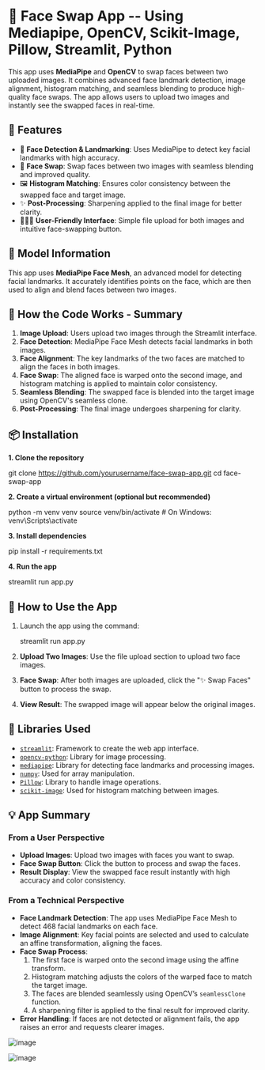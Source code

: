 # 🔀 Face Swap App -- Using Mediapipe, OpenCV, Scikit-Image, Pillow, Streamlit, Python

This app uses **MediaPipe** and **OpenCV** to swap faces between two uploaded images. It combines advanced face landmark detection, image alignment, histogram matching, and seamless blending to produce high-quality face swaps. The app allows users to upload two images and instantly see the swapped faces in real-time.

## 🌟 Features

- 📸 **Face Detection & Landmarking**: Uses MediaPipe to detect key facial landmarks with high accuracy.
- 🔄 **Face Swap**: Swap faces between two images with seamless blending and improved quality.
- 🖼️ **Histogram Matching**: Ensures color consistency between the swapped face and target image.
- ✨ **Post-Processing**: Sharpening applied to the final image for better clarity.
- 🧑‍🤝‍🧑 **User-Friendly Interface**: Simple file upload for both images and intuitive face-swapping button.



## 🧠 Model Information

This app uses **MediaPipe Face Mesh**, an advanced model for detecting facial landmarks. It accurately identifies points on the face, which are then used to align and blend faces between two images.



## 🧩 How the Code Works - Summary

1. **Image Upload**: Users upload two images through the Streamlit interface.
2. **Face Detection**: MediaPipe Face Mesh detects facial landmarks in both images.
3. **Face Alignment**: The key landmarks of the two faces are matched to align the faces in both images.
4. **Face Swap**: The aligned face is warped onto the second image, and histogram matching is applied to maintain color consistency.
5. **Seamless Blending**: The swapped face is blended into the target image using OpenCV's seamless clone.
6. **Post-Processing**: The final image undergoes sharpening for clarity.


## 📦 Installation

**1. Clone the repository**

git clone https://github.com/yourusername/face-swap-app.git
cd face-swap-app


**2. Create a virtual environment (optional but recommended)**

python -m venv venv
source venv/bin/activate  # On Windows: venv\Scripts\activate


**3. Install dependencies**

pip install -r requirements.txt


**4. Run the app**

streamlit run app.py


## 🚀 How to Use the App

1. Launch the app using the command:
   
   streamlit run app.py
   
2. **Upload Two Images**: Use the file upload section to upload two face images.
3. **Face Swap**: After both images are uploaded, click the "✨ Swap Faces" button to process the swap.
4. **View Result**: The swapped image will appear below the original images.



## 🧰 Libraries Used

- [`streamlit`](https://streamlit.io/): Framework to create the web app interface.
- [`opencv-python`](https://opencv.org/): Library for image processing.
- [`mediapipe`](https://google.github.io/mediapipe/): Library for detecting face landmarks and processing images.
- [`numpy`](https://numpy.org/): Used for array manipulation.
- [`Pillow`](https://pillow.readthedocs.io/): Library to handle image operations.
- [`scikit-image`](https://scikit-image.org/): Used for histogram matching between images.



## 💡 App Summary

### From a User Perspective
- **Upload Images**: Upload two images with faces you want to swap.
- **Face Swap Button**: Click the button to process and swap the faces.
- **Result Display**: View the swapped face result instantly with high accuracy and color consistency.

### From a Technical Perspective
- **Face Landmark Detection**: The app uses MediaPipe Face Mesh to detect 468 facial landmarks on each face.
- **Image Alignment**: Key facial points are selected and used to calculate an affine transformation, aligning the faces.
- **Face Swap Process**:
  1. The first face is warped onto the second image using the affine transform.
  2. Histogram matching adjusts the colors of the warped face to match the target image.
  3. The faces are blended seamlessly using OpenCV’s `seamlessClone` function.
  4. A sharpening filter is applied to the final result for improved clarity.
- **Error Handling**: If faces are not detected or alignment fails, the app raises an error and requests clearer images.

![image](https://github.com/user-attachments/assets/71a1db2b-5128-44f8-af37-92b013ff01d6)

![image](https://github.com/user-attachments/assets/cd387785-119d-43c9-92ce-4bbfff83e604)



